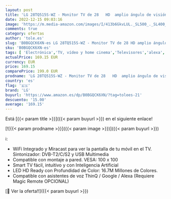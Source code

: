 ```yaml
---
layout: post
title: 'LG 28TQ515S-WZ - Monitor TV de 28   HD  amplio ángulo de visión  LED Profundidad de Color  Smart TV WebOS22  Asistentes de Voz  ThinQ  Google y ALEXA   Compatible Cloud Gaming: Stadia  Color Blanco'
date: 2022-12-15 09:03:16
image: 'https://m.media-amazon.com/images/I/413b6GkvLUL._SL500_._SL400_.jpg'
comments: true
category: ofertas
author: 'tole.es'
slug: 'B0BGQCK6XN-es LG 28TQ515S-WZ - Monitor TV de 28 HD amplio ángulo de...'
sku: 'B0BGQCK6XN-es'
tags: [ 'Electrónica','TV, vídeo y home cinema','Televisores','alexa','lg','🇪🇸', ]
actualPrice: 169.15 EUR
currency: EUR
price: 169.15
comparePrice: 199.0 EUR
prodname: 'LG 28TQ515S-WZ - Monitor TV de 28   HD  amplio ángulo de visión  LED Profundidad de Color  Smart TV WebOS22  Asistentes de Voz  ThinQ  Google y ALEXA   Compatible Cloud Gaming: Stadia  Color Blanco'
country: 'es'
flag: '🇪🇸'
brand: 'LG'
buyurl: 'https://www.amazon.es/dp/B0BGQCK6XN/?tag=tolees-21'
descuento: '15.00'
average: '169.15'
---
```


Está [{{< param title >}}]({{< param buyurl >}}) en el siguiente enlace!

[![{{< param prodname >}}]({{< param image >}})]({{< param buyurl >}})

ℹ️:

- WiFi Integrado y Miracast para ver la pantalla de tu móvil en el TV. Sintonizador: DVB-T2/C/S2 y USB Multimedia
- Compatible con montaje a pared. VESA: 100 x 100
- Smart TV fácil, intuitivo y con Inteligencia Artificial
- LED HD Ready con Profundidad de Color: 16.7M Millones de Colores.
- Compatible con asistentes de voz ThinQ / Google / Alexa (Requiere Magic Remote OPCIONAL)

[🛒 Ver la oferta!!]({{< param buyurl >}})
